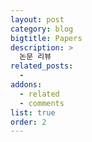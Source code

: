 ```yaml
---
layout: post
category: blog
bigtitle: Papers
description: >
  논문 리뷰
related_posts:
  -
addons:
  - related
  - comments
list: true
order: 2
---
```

